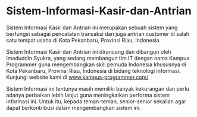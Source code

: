 # Sistem-Informasi-Kasir-dan-Antrian
Sistem Informasi Kasir dan Antrian ini merupakan sebuah sistem yang berfungsi sebagai pencatatan transaksi dan juga antrian customer di salah satu tempat usaha di Kota Pekanbaru, Provinsi Riau, Indonesia.

Sistem Informasi Kasir dan Antrian ini dirancang dan dibangun oleh Imaduddin Syukra, yang sedang membangun tim IT dengan nama Kampus Programmer guna mengembangkan skill pemuda Indonesia khususnya di Kota Pekanbaru, Provinsi Riau, Indonesia di bidang teknologi informasi. Kunjungi website kami di www.kampus-programmer.com/

Sistem Informasi ini tentunya masih memiliki banyak kekurangan dan perlu adanya perbaikan lebih lanjut guna meningkatkan performa sistem informasi ini. Untuk itu, kepada teman-teman, senior-senior sekalian agar dapat berkontribusi dalam mengembangkan sistem ini.